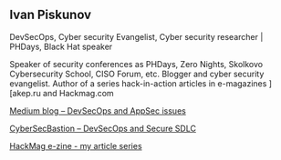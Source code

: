 ## Ivan Piskunov

DevSecOps, Cyber security Evangelist, Cyber security researcher | PHDays, Black Hat speaker

Speaker of security conferences as PHDays, Zero Nights, Skolkovo Cybersecurity School, CISO Forum, etc. Blogger and cyber security evangelist. Author of a series hack-in-action articles in e-magazines ][akep.ru and Hackmag.com


[Medium blog – DevSecOps and AppSec issues](https://medium.com/@g14vano)

[CyberSecBastion – DevSecOps and Secure SDLC](https://t.me/CyberSecBastion)

[HackMag e-zine - my article series](https://hackmag.com/author/g14vano/)


